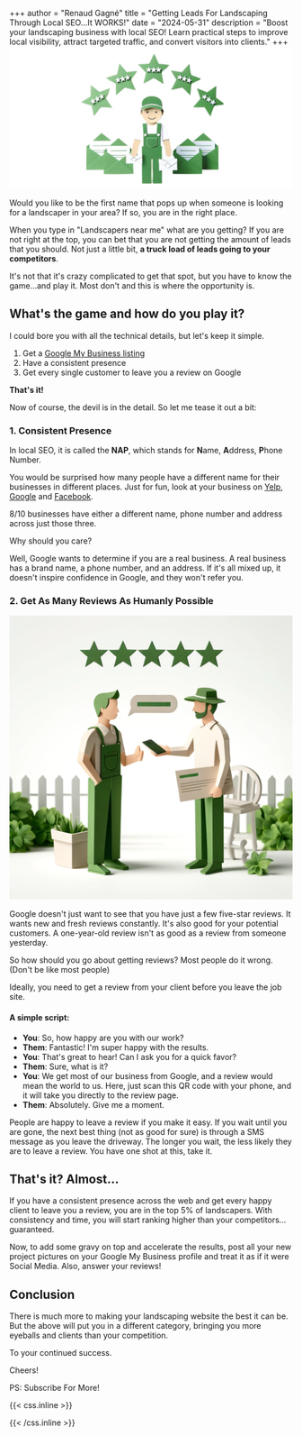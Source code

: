 +++
author = "Renaud Gagné"
title = "Getting Leads For Landscaping Through Local SEO...It WORKS!"
date = "2024-05-31"
description = "Boost your landscaping business with local SEO! Learn practical steps to improve local visibility, attract targeted traffic, and convert visitors into clients."
+++
![Papercraft local landscaper with 5 stars over his head representing reviews](landscaping_local_seo.jpg "Landscaping Local SEO")

Would you like to be the first name that pops up when someone is looking for a landscaper in your area? If so, you are in the right place.

When you type in "Landscapers near me" what are you getting? If you are not right at the top, you can bet that you are not getting the amount of leads that you should. Not just a little bit, **a truck load of leads going to your competitors**. 

It's not that it's crazy complicated to get that spot, but you have to know the game...and play it. Most don't and this is where the opportunity is.

## What's the game and how do you play it?

I could bore you with all the technical details, but let's keep it simple. 
1. Get a [Google My Business listing](https://business.google.com/)
2. Have a consistent presence
3. Get every single customer to leave you a review on Google

**That's it!**

Now of course, the devil is in the detail. So let me tease it out a bit:

### 1. Consistent Presence
In local SEO, it is called the **NAP**, which stands for **N**ame, **A**ddress, **P**hone Number. 

You would be surprised how many people have a different name for their businesses in different places. Just for fun, look at your business on [Yelp](https://business.yelp.com/), [Google](https://www.google.com) and [Facebook](https://www.facebook.com). 

8/10 businesses have either a different name, phone number and address across just those three.

Why should you care? 

Well, Google wants to determine if you are a real business. A real business has a brand name, a phone number, and an address. If it's all mixed up, it doesn't inspire confidence in Google, and they won't refer you.

### 2. Get As Many Reviews As Humanly Possible
![Papercraft local landscaper getting google reviews](reviews.webp "Landscaping Reviews")

Google doesn't just want to see that you have just a few five-star reviews. It wants new and fresh reviews constantly. It's also good for your potential customers. A one-year-old review isn't as good as a review from someone yesterday.

So how should you go about getting reviews? Most people do it wrong. (Don't be like most people)

Ideally, you need to get a review from your client before you leave the job site. 

#### A simple script:

- **You**: So, how happy are you with our work?
- **Them**: Fantastic! I'm super happy with the results.
- **You**: That's great to hear! Can I ask you for a quick favor?
- **Them**: Sure, what is it?
- **You**: We get most of our business from Google, and a review would mean the world to us. Here, just scan this QR code with your phone, and it will take you directly to the review page.
- **Them**: Absolutely. Give me a moment.

People are happy to leave a review if you make it easy. If you wait until you are gone, the next best thing (not as good for sure) is through a SMS message as you leave the driveway. The longer you wait, the less likely they are to leave a review. You have one shot at this, take it.

## That's it? Almost...
If you have a consistent presence across the web and get every happy client to leave you a review, you are in the top 5% of landscapers. With consistency and time, you will start ranking higher than your competitors…guaranteed.

Now, to add some gravy on top and accelerate the results, post all your new project pictures on your Google My Business profile and treat it as if it were Social Media. Also, answer your reviews!

## Conclusion

There is much more to making your landscaping website the best it can be. But the above will put you in a different category, bringing you more eyeballs and clients than your competition.

To your continued success.

Cheers!

PS: Subscribe For More!

{{< css.inline >}}

<style>
.emojify {
	font-family: Apple Color Emoji, Segoe UI Emoji, NotoColorEmoji, Segoe UI Symbol, Android Emoji, EmojiSymbols;
	font-size: 2rem;
	vertical-align: middle;
}
@media screen and (max-width:650px) {
  .nowrap {
    display: block;
    margin: 25px 0;
  }
}
</style>

{{< /css.inline >}}
